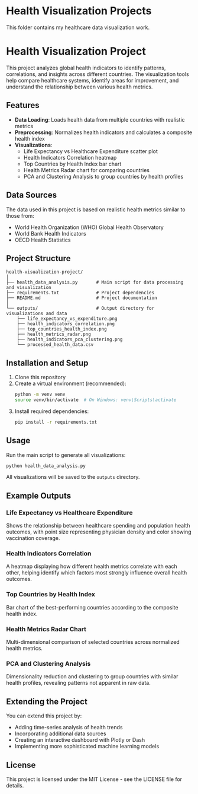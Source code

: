 # Health Visualization Projects
This folder contains my healthcare data visualization work.
# Health Visualization Project

This project analyzes global health indicators to identify patterns, correlations, and insights across different countries. The visualization tools help compare healthcare systems, identify areas for improvement, and understand the relationship between various health metrics.

## Features

- **Data Loading**: Loads health data from multiple countries with realistic metrics
- **Preprocessing**: Normalizes health indicators and calculates a composite health index
- **Visualizations**:
  - Life Expectancy vs Healthcare Expenditure scatter plot
  - Health Indicators Correlation heatmap
  - Top Countries by Health Index bar chart
  - Health Metrics Radar chart for comparing countries
  - PCA and Clustering Analysis to group countries by health profiles

## Data Sources

The data used in this project is based on realistic health metrics similar to those from:
- World Health Organization (WHO) Global Health Observatory
- World Bank Health Indicators
- OECD Health Statistics

## Project Structure

```
health-visualization-project/
│
├── health_data_analysis.py       # Main script for data processing and visualization
├── requirements.txt              # Project dependencies
├── README.md                     # Project documentation
│
└── outputs/                      # Output directory for visualizations and data
    ├── life_expectancy_vs_expenditure.png
    ├── health_indicators_correlation.png
    ├── top_countries_health_index.png
    ├── health_metrics_radar.png
    ├── health_indicators_pca_clustering.png
    └── processed_health_data.csv
```

## Installation and Setup

1. Clone this repository
2. Create a virtual environment (recommended):
   ```bash
   python -m venv venv
   source venv/bin/activate  # On Windows: venv\Scripts\activate
   ```
3. Install required dependencies:
   ```bash
   pip install -r requirements.txt
   ```

## Usage

Run the main script to generate all visualizations:

```bash
python health_data_analysis.py
```

All visualizations will be saved to the `outputs` directory.

## Example Outputs

### Life Expectancy vs Healthcare Expenditure
Shows the relationship between healthcare spending and population health outcomes, with point size representing physician density and color showing vaccination coverage.

### Health Indicators Correlation
A heatmap displaying how different health metrics correlate with each other, helping identify which factors most strongly influence overall health outcomes.

### Top Countries by Health Index
Bar chart of the best-performing countries according to the composite health index.

### Health Metrics Radar Chart
Multi-dimensional comparison of selected countries across normalized health metrics.

### PCA and Clustering Analysis
Dimensionality reduction and clustering to group countries with similar health profiles, revealing patterns not apparent in raw data.

## Extending the Project

You can extend this project by:
- Adding time-series analysis of health trends
- Incorporating additional data sources
- Creating an interactive dashboard with Plotly or Dash
- Implementing more sophisticated machine learning models

## License

This project is licensed under the MIT License - see the LICENSE file for details.
